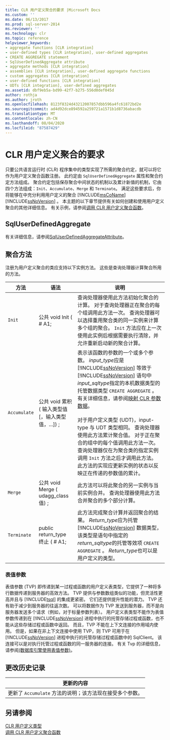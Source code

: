 ```yaml
---
title: CLR 用户定义聚合的要求 |Microsoft Docs
ms.custom: ''
ms.date: 06/13/2017
ms.prod: sql-server-2014
ms.reviewer: ''
ms.technology: clr
ms.topic: reference
helpviewer_keywords:
- aggregate functions [CLR integration]
- user-defined types [CLR integration], user-defined aggregates
- CREATE AGGREGATE statement
- SqlUserDefinedAggregate attribute
- aggregate methods [CLR integration]
- assemblies [CLR integration], user-defined aggregate functions
- custom aggregates [CLR integration]
- user-defined functions [CLR integration]
- UDTs [CLR integration], user-defined aggregates
ms.assetid: dbf9eb5a-bd99-42f7-b275-556d0def045d
author: rothja
ms.author: jroth
ms.openlocfilehash: 8123f8324d43212007857dbb596a4fc61872bd2e
ms.sourcegitcommit: ad4d92dce894592a259721a1571b1d8736abacdb
ms.translationtype: MT
ms.contentlocale: zh-CN
ms.lasthandoff: 08/04/2020
ms.locfileid: "87587429"
---
```

# <a name="requirements-for-clr-user-defined-aggregates"></a>CLR 用户定义聚合的要求
  只要公共语言运行时 (CLR) 程序集中的类型实现了所需的聚合约定，就可以将它作为用户定义聚合函数注册。 此约定由 `SqlUserDefinedAggregate` 属性和聚合约定方法组成。 聚合约定包括保存聚合中间状态的机制以及累计新值的机制，它由四个方法组成：`Init`、`Accumulate`、`Merge` 和 `Terminate`。 满足这些要求后，你将能够在中充分利用用户定义的聚合 [!INCLUDE[msCoName](../../includes/msconame-md.md)] [!INCLUDE[ssNoVersion](../../includes/ssnoversion-md.md)] 。 本主题的以下章节提供有关如何创建和使用用户定义聚合的其他详细信息。 有关示例，请参阅[调用 CLR 用户定义聚合函数](clr-user-defined-aggregate-invoking-functions.md)。  
  
## <a name="sqluserdefinedaggregate"></a>SqlUserDefinedAggregate  
 有关详细信息，请参阅[SqlUserDefinedAggregateAttribute](https://go.microsoft.com/fwlink/?LinkId=124626)。  
  
## <a name="aggregation-methods"></a>聚合方法  
 注册为用户定义聚合的类应支持以下实例方法。 这些是查询处理器计算聚合所用的方法。  
  
|方法|语法|说明|  
|------------|------------|-----------------|  
|`Init`|公共 void Init ( # A1;|查询处理器使用此方法初始化聚合的计算。 对于查询处理器正在聚合的每个组调用此方法一次。 查询处理器可以选择重用聚合类的同一实例来计算多个组的聚合。 `Init` 方法应在上一次使用此实例后根据需要执行清除，并允许重新启动新的聚合计算。|  
|`Accumulate`|公共 void 累积 ( 输入类型值 [，输入类型值，...]) ;|表示该函数的参数的一个或多个参数。 *input_type*应是 [!INCLUDE[ssNoVersion](../../includes/ssnoversion-md.md)] 等效于 [!INCLUDE[ssNoVersion](../../includes/ssnoversion-md.md)] 语句中*input_sqltype*指定的本机数据类型的托管数据类型 `CREATE AGGREGATE` 。 有关详细信息，请参阅[映射 CLR 参数数据](../clr-integration-database-objects-types-net-framework/mapping-clr-parameter-data.md)。<br /><br /> 对于用户定义类型 (UDT)，input-type 与 UDT 类型相同。 查询处理器使用此方法累计聚合值。 对于正在聚合的组中的每个值调用此方法一次。 查询处理器仅在为聚合类的指定实例调用 `Init` 方法之后才调用此方法。 此方法的实现应更新实例的状态以反映正在传递的参数值的累计。|  
|`Merge`|公共 void Merge ( udagg_class 值) ;|此方法可以将此聚合的另一实例与当前实例合并。 查询处理器使用此方法合并聚合的多个部分计算。|  
|`Terminate`|public return_type 终止 ( # A1;|此方法完成聚合计算并返回聚合的结果。 *Return_type*应为托管 [!INCLUDE[ssNoVersion](../../includes/ssnoversion-md.md)] 数据类型，该类型是语句中指定的*return_sqltype*的托管等效项 `CREATE AGGREGATE` 。 *Return_type*也可以是用户定义的类型。|  
  
### <a name="table-valued-parameters"></a>表值参数  
 表值参数 (TVP) 即传递到某一过程或函数的用户定义表类型，它提供了一种将多行数据传递到服务器的高效方法。 TVP 提供与参数数组类似的功能，但灵活性更高并且与 [!INCLUDE[tsql](../../includes/tsql-md.md)] 的集成更紧密。 它们还提供提升性能的潜力。 TVP 还有助于减少到服务器的往返次数。 可以将数据作为 TVP 发送到服务器，而不是向服务器发送多个请求（例如，对于标量参数列表）。 用户定义表类型不能作为表值参数传递到在 [!INCLUDE[ssNoVersion](../../includes/ssnoversion-md.md)] 进程中执行的托管存储过程或函数，也不能从这些存储过程或函数中返回。 而且，TVP 不能在上下文连接的作用域内使用。 但是，如果在非上下文连接中使用 TVP，则 TVP 可用于在 [!INCLUDE[ssNoVersion](../../includes/ssnoversion-md.md)] 进程中执行的托管存储过程或函数中的 SqlClient。 该连接可以是对执行托管过程或函数的同一服务器的连接。 有关 Tvp 的详细信息，请参阅[&#40;数据库引擎使用表值参数&#41;](../tables/use-table-valued-parameters-database-engine.md)。  
  
## <a name="change-history"></a>更改历史记录  
  
|更新的内容|  
|---------------------|  
|更新了 `Accumulate` 方法的说明；该方法现在接受多个参数。|  
  
## <a name="see-also"></a>另请参阅  
 [CLR 用户定义类型](../clr-integration-database-objects-user-defined-types/clr-user-defined-types.md)   
 [调用 CLR 用户定义聚合函数](clr-user-defined-aggregate-invoking-functions.md)  
  
  
